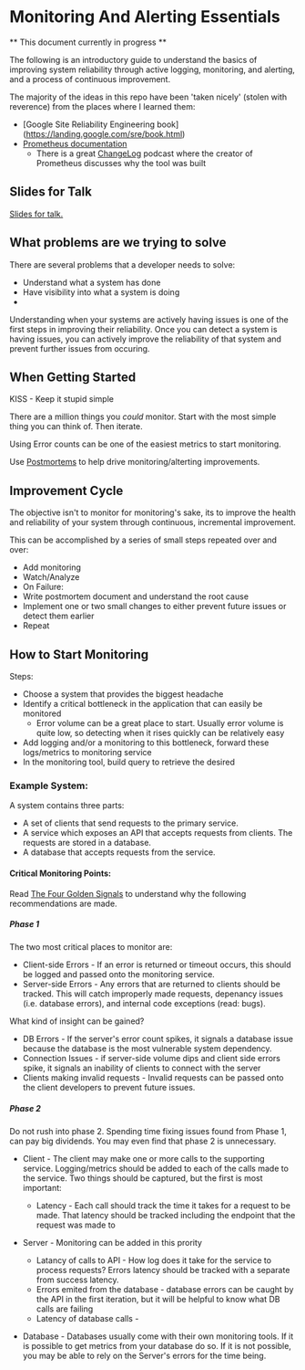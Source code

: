 # Monitoring And Alerting Essentials

** This document currently in progress **

The following is an introductory guide to understand the basics of improving system reliability through active logging, monitoring, and alerting, and a process of continuous improvement.

The majority of the ideas in this repo have been 'taken nicely' (stolen with reverence) from the places where I learned them:
* [Google Site Reliability Engineering book] (https://landing.google.com/sre/book.html)
* [Prometheus documentation](https://prometheus.io/docs/introduction/overview/)
    * There is a great [ChangeLog](https://changelog.com/podcast/168) podcast where the creator of Prometheus discusses why the tool was built

## Slides for Talk

[Slides for talk.](https://gregberns.github.io/MonitoringAndAlertingEssentials)

## What problems are we trying to solve

There are several problems that a developer needs to solve:

* Understand what a system has done 
* Have visibility into what a system is doing
* 

Understanding when your systems are actively having issues is one of the first steps in improving their reliability. Once you can detect a system is having issues, you can actively improve the reliability of that system and prevent further issues from occuring.

## When Getting Started

KISS - Keep it stupid simple

There are a million things you *could* monitor. Start with the most simple thing you can think of. Then iterate. 

Using Error counts can be one of the easiest metrics to start monitoring.

Use [Postmortems](SiteReliabilityEngineeringBook.md#postmortem-culture-learning-from-failure) to help drive monitoring/alterting improvements.

## Improvement Cycle

The objective isn't to monitor for monitoring's sake, its to improve the health and reliability of your system through  continuous, incremental improvement.

This can be accomplished by a series of small steps repeated over and over:

* Add monitoring
* Watch/Analyze
* On Failure:
* Write postmortem document and understand the root cause
* Implement one or two small changes to either prevent future issues or detect them earlier
* Repeat

## How to Start Monitoring

Steps:

* Choose a system that provides the biggest headache
* Identify a critical bottleneck in the application that can easily be monitored
    * Error volume can be a great place to start. Usually error volume is quite low, so detecting when it rises quickly can be relatively easy
* Add logging and/or a monitoring to this bottleneck, forward these logs/metrics to monitoring service
* In the monitoring tool, build query to retrieve the desired

### Example System:

A system contains three parts:

* A set of clients that send requests to the primary service.
* A service which exposes an API that accepts requests from clients. The requests are stored in a database.
* A database that accepts requests from the service.

#### Critical Monitoring Points:

Read [The Four Golden Signals](SiteReliabilityEngineeringBook.md#the-four-golden-signals) to understand why the following recommendations are made.

##### Phase 1

The two most critical places to monitor are:

* Client-side Errors - If an error is returned or timeout occurs, this should be logged and passed onto the monitoring service.
* Server-side Errors - Any errors that are returned to clients should be tracked. This will catch improperly made requests, depenancy issues (i.e. database errors), and internal code exceptions (read: bugs).

What kind of insight can be gained?
* DB Errors - If the server's error count spikes, it signals a database issue because the database is the most vulnerable system dependency.
* Connection Issues - if server-side volume dips and client side errors spike, it signals an inability of clients to connect with the server
* Clients making invalid requests - Invalid requests can be passed onto the client developers to prevent future issues.



##### Phase 2

Do not rush into phase 2. Spending time fixing issues found from Phase 1, can pay big dividends. You may even find that phase 2 is unnecessary.

* Client - The client may make one or more calls to the supporting service. Logging/metrics should be added to each of the calls made to the service. Two things should be captured, but the first is most important:
    * Latency - Each call should track the time it takes for a request to be made. That latency should be tracked including the endpoint that the request was made to

* Server - Monitoring can be added in this prority
    * Latancy of calls to API - How log does it take for the service to process requests? Errors latency should be tracked with a separate from success latency.
    * Errors emited from the database - database errors can be caught by the API in the first iteration, but it will be helpful to know what DB calls are failing 
    * Latency of database calls - 
    
* Database - Databases usually come with their own monitoring tools. If it is possible to get metrics from your database do so. If it is not possible, you may be able to rely on the Server's errors for the time being.




